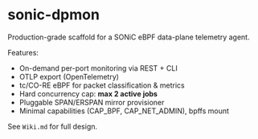 # sonic-dpmon

Production-grade scaffold for a SONiC eBPF data-plane telemetry agent.

Features:
- On-demand per-port monitoring via REST + CLI
- OTLP export (OpenTelemetry)
- tc/CO-RE eBPF for packet classification & metrics
- Hard concurrency cap: **max 2 active jobs**
- Pluggable SPAN/ERSPAN mirror provisioner
- Minimal capabilities (CAP_BPF, CAP_NET_ADMIN), bpffs mount

See `Wiki.md` for full design.
